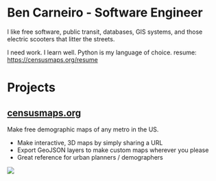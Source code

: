 # Ben Carneiro - Software Engineer

I like free software, public transit, databases, GIS systems, and those electric scooters that litter the streets. 

I need work. I learn well. Python is my language of choice. 
resume: https://censusmaps.org/resume

# Projects
## <a href="https://censusmaps.org">censusmaps.org</a>
Make free demographic maps of any metro in the US. 
<ul>
  <li>Make interactive, 3D maps by simply sharing a URL</li>
  <li>Export GeoJSON layers to make custom maps wherever you please</li>
  <li>Great reference for urban planners / demographers</li>
</ul>

<img src="https://censusmaps.org/static/la.png">
